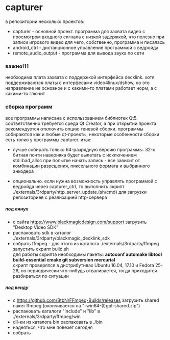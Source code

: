 # capturer

в репозитории несколько проектов:
- capturer - основной проект. программа для захвата видео с просмотром входного сигнала с низкой задержкой, что полезно при записи игрового видео для чего, собственно, программа и писалась
- android_ctrl - дистанционное управление программой с ведройда
- remote_audio_output - программа для вывода звука по сети

### важно!11
необходима плата захвата с поддержкой интерфейса decklink. хотя поддерживаются платы с интерфесами video4linux/dshow, но это направление не основное и с какими-то платами работает норм, а с какими-то глючит

### сборка программ
все программы написана с использованием библиотек Qt5. соответственно требуется среда Qt Creator, а при открытии проекта рекомендуется отключить опцию теневой сборки. программы собираются как и любые qt-проекты, некоторые особенности сборки есть толко у программы capturer. итак:

- лучше собирать только 64-разрядную версию программы. 32-х битная почти наверняка будет вылетать с исключением std::bad_alloc при попытке начать запись - все зависит от комбинации разрешения, пиксельного формата и выбранного энкодера

- опционально. если нужна возможность управлять программой с ведройда через capturer_ctrl, то выполнить скрипт ./externals/3rdparty/http_server_update.(sh/cmd) для загрузки репозиториев с реализацией http-сервера

##### под линух
- с сайта https://www.blackmagicdesign.com/support загрузить "Desktop Video SDK"
- распаковать sdk в каталог ./externals/3rdparty/blackmagic_decklink_sdk
- собрать ffmpeg - для этого из каталога ./externals/3rdparty/ffmpeg запустить скрипт build.sh
<br>для работы скрипта необходимы пакеты: <b>autoconf automake libtool build-essential cmake git subversion mercurial</b>
<br>скрипт проверялся в дистрибутивах Ubuntu 16.04, 17.10 и Fedora 25-26, но периодически что-нибудь отваливается, тогда приходится разбираться по ситуации

##### под венду
- с https://github.com/BtbN/FFmpeg-Builds/releases загрузить shared пакет ffmpeg (окончивается на "-win64-(l)gpl-shared.zip")
- распаковать каталоги "include" и "lib" в ./externals/3rdparty/ffmpeg/win
- dll-ки из каталога bin распаковать в ./bin
- надеяться, что мне повезет сегодня
- собрать
